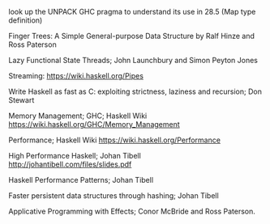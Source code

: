 look up the UNPACK GHC pragma to understand its use in 28.5 (Map type definition)

Finger Trees: A Simple General-purpose Data Structure by Ralf Hinze
and Ross Paterson

Lazy Functional State Threads; John Launchbury and Simon Peyton Jones

Streaming: https://wiki.haskell.org/Pipes

Write Haskell as fast as C: exploiting strictness, laziness and
recursion; Don Stewart

Memory Management; GHC; Haskell Wiki
https://wiki.haskell.org/GHC/Memory_Management

Performance; Haskell Wiki
https://wiki.haskell.org/Performance

High Performance Haskell; Johan Tibell
http://johantibell.com/files/slides.pdf

Haskell Performance Patterns; Johan Tibell

Faster persistent data structures through hashing; Johan Tibell

Applicative Programming with Effects; Conor McBride and
Ross Paterson.